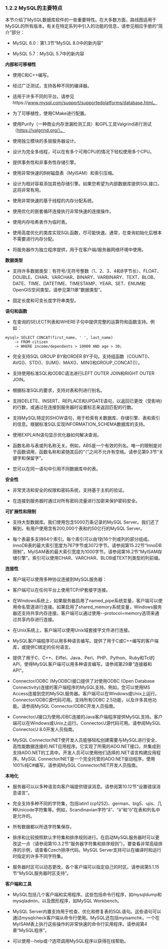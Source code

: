 ### 1.2.2 MySQL的主要特点

本节介绍了MySQL数据库软件的一些重要特性。在大多数方面，路线图适用于MySQL的所有版本。有关在特定系列中引入的功能的信息，请参见相应手册的“简介”部分：

- MySQL 8.0：第1.3节“MySQL 8.0中的新内容”

- MySQL 5.7：MySQL 5.7中的新内容


**内部和可移植性**

- 使用C和C++编写。

- 经过广泛测试，支持各种不同的编译器。

- 适用于许多不同的平台。请参见https://www.mysql.com/support/supportedplatforms/database.html。

- 为了可移植性，使用CMake进行配置。

- 使用Purify（一种商业内存泄漏检测工具）和GPL工具Valgrind进行测试（https://valgrind.org/）。

- 使用独立模块的多层服务器设计。

- 设计为完全多线程，可以在有多个可用CPU的情况下轻松使用多个CPU。

- 提供事务性和非事务性存储引擎。

- 使用非常快速的B树磁盘表（MyISAM）和索引压缩。

- 设计为相对容易添加其他存储引擎。如果您希望为内部数据库提供SQL接口，这将非常有用。

- 使用非常快速的基于线程的内存分配系统。

- 使用优化的嵌套循环连接执行非常快速的连接操作。

- 使用内存哈希表作为临时表。

- 使用高度优化的类库实现SQL函数，尽可能快速。通常，在查询初始化后根本不需要进行内存分配。

- 将服务器作为独立程序提供，用于在客户端/服务器网络环境中使用。


**数据类型**

- 支持许多数据类型：有符号/无符号整数（1、2、3、4和8字节长）、FLOAT、DOUBLE、CHAR、VARCHAR、BINARY、VARBINARY、TEXT、BLOB、DATE、TIME、DATETIME、TIMESTAMP、YEAR、SET、ENUM和OpenGIS空间类型。请参见第11章“数据类型”。

- 固定长度和可变长度字符串类型。


**语句和函数**

- 在查询的SELECT列表和WHERE子句中提供完整的运算符和函数支持。例如：


```
mysql> SELECT CONCAT(first_name, ' ', last_name)
    -> FROM citizen
    -> WHERE income/dependents > 10000 AND age > 30;
```

- 完全支持SQL GROUP BY和ORDER BY子句。支持组函数（COUNT()、AVG()、STD()、SUM()、MAX()、MIN()和GROUP_CONCAT()）。

- 支持使用标准SQL和ODBC语法进行LEFT OUTER JOIN和RIGHT OUTER JOIN。

- 根据标准SQL的要求，支持对表和列进行别名。

- 支持DELETE、INSERT、REPLACE和UPDATE语句，以返回已更改（受影响）的行数，或通过在连接到服务器时设置标志来返回匹配的行数。

- 支持MySQL特定的SHOW语句，用于检索有关数据库、存储引擎、表和索引的信息。根据标准SQL实现INFORMATION_SCHEMA数据库的支持。

- 使用EXPLAIN语句显示优化器如何解决查询。

- 函数名称与表或列名称无关。例如，ABS是一个有效的列名。唯一的限制是对于函数调用，函数名称和紧随其后的“（”之间不允许有空格。请参见第9.3节“关键字和保留字”。

- 您可以在同一语句中引用不同数据库中的表。


**安全性**

- 非常灵活和安全的权限和密码系统，支持基于主机的验证。

- 在连接到服务器时通过对所有密码流量进行加密来保护密码安全。


**可扩展性和限制**

- 支持大型数据库。我们使用包含5000万条记录的MySQL Server。我们还了解到，有用户使用含有200,000个表和约50亿行的MySQL Server。

- 每个表最多支持64个索引。每个索引可以由1到16个列或列的部分组成。InnoDB表的最大索引宽度为767字节或3072字节。请参阅第15.22节“InnoDB限制”。MyISAM表的最大索引宽度为1000字节。请参阅第16.2节“MyISAM存储引擎”。索引可以使用CHAR、VARCHAR、BLOB或TEXT列类型的列前缀。


**连接性**

- 客户端可以使用多种协议连接到MySQL服务器：

- 客户端可以在任何平台上使用TCP/IP套接字连接。

- 在Windows系统上，如果服务器启用了named_pipe系统变量，客户端可以使用命名管道进行连接。如果启用了shared_memory系统变量，Windows服务器还支持共享内存连接。客户端可以通过使用--protocol=memory选项来通过共享内存进行连接。

- 在Unix系统上，客户端可以使用Unix域套接字文件进行连接。

- MySQL客户端程序可以用多种语言编写。提供了用于C或C++编写的客户端库，或提供C绑定的任何语言。

- 提供了用于C、C++、Eiffel、Java、Perl、PHP、Python、Ruby和Tcl的API，使得MySQL客户端可以用多种语言编写。请参阅第29章“连接器和API”。

- Connector/ODBC (MyODBC)接口提供了对使用ODBC (Open Database Connectivity)连接的客户端程序的MySQL支持。例如，您可以使用MS Access连接到您的MySQL服务器。客户端可以在Windows或Unix上运行。Connector/ODBC源代码可用。支持所有ODBC 2.5功能，以及许多其他功能。请参阅MySQL Connector/ODBC开发人员指南。

- Connector/J接口为使用JDBC连接的Java客户端程序提供MySQL支持。客户端可以在Windows或Unix上运行。Connector/J源代码可用。请参阅MySQL Connector/J 8.0开发人员指南。

- MySQL Connector/NET使开发人员能够轻松创建需要与MySQL进行安全、高性能数据连接的.NET应用程序。它实现了所需的ADO.NET接口，并集成到支持ADO.NET的工具中。开发人员可以使用他们选择的.NET语言构建应用程序。MySQL Connector/NET是一个完全托管的ADO.NET驱动程序，使用100%纯C#编写。请参阅MySQL Connector/NET开发人员指南。


**本地化**

- 服务器可以以多种语言向客户端提供错误消息。请参阅第10.12节“设置错误消息语言”。

- 完全支持多种不同的字符集，包括latin1 (cp1252)、german、big5、ujis、几种Unicode字符集等。例如，Scandinavian字符“å”、“ä”和“ö”在表和列名中是允许的。

- 所有数据都以所选字符集保存。

- 排序和比较按照默认字符集和排序规则进行。在启动MySQL服务器时可以更改这一点（请参阅第10.3.2节“服务器字符集和排序规则”）。要查看非常高级排序的示例，请查看Czech排序代码。MySQL Server支持可以在编译时和运行时指定的许多不同字符集。

- 服务器时区可以动态更改，各个客户端可以指定自己的时区。请参阅第5.1.15节“MySQL服务器时区支持”。


**客户端和工具**

- MySQL包括几个客户端和实用程序。这些包括命令行程序，如mysqldump和mysqladmin，以及图形程序，如MySQL Workbench。

- MySQL Server内置支持用于检查、优化和修复表的SQL语句。这些语句可以通过mysqlcheck客户端从命令行使用。MySQL还包括myisamchk，一个在MyISAM表上执行这些操作的非常快速的命令行实用程序。请参阅第4章“MySQL程序”。


- 可以使用--help或-?选项调用MySQL程序以获得在线帮助。